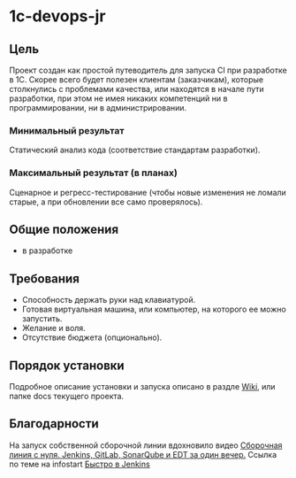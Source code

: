 # 1c-devops-jr

## Цель
Проект создан как простой путеводитель для запуска CI при разработке в 1С.
Скорее всего будет полезен клиентам (заказчикам), которые столкнулись с проблемами качества, или находятся в начале пути разработки, при этом не имея никаких компетенций ни в программировании, ни в администрировании.

### Минимальный результат
Статический анализ кода (соответствие стандартам разработки).

### Максимальный результат (в планах)
Сценарное и регресс-тестирование (чтобы новые изменения не ломали старые, а при обновлении все само проверялось).

## Общие положения
* в разработке 

## Требования
* Способность держать руки над клавиатурой.
* Готовая виртуальная машина, или компьютер, на которого ее можно запустить.
* Желание и воля.
* Отсутствие бюджета (опционально).

## Порядок установки
Подробное описание установки и запуска описано в раздле [Wiki](https://github.com/kropachev/1c-devops-jr/wiki), или папке docs текущего проекта.

## Благодарности
На запуск собственной сборочной линии вдохновило видео  [Сборочная линия с нуля. Jenkins, GitLab, SonarQube и EDT за один вечер.](https://www.youtube.com/watch?v=86wJ-ldntAo)
Ссылка по теме на infostart [Быстро в Jenkins](https://infostart.ru/1c/articles/1681427/)
